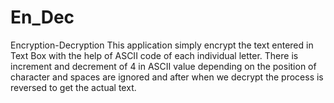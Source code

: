 # En_Dec
Encryption-Decryption
This application simply encrypt the text entered in Text Box with the help of ASCII code of each individual letter.
There is increment and decrement of 4 in ASCII value depending on the position of character and spaces are ignored and after when we decrypt the process is reversed to get the actual text.

